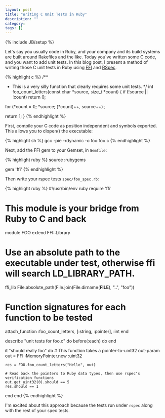 ```yaml
---
layout: post
title: "Writing C Unit Tests in Ruby"
description: ""
category: 
tags: []
---
```

{% include JB/setup %}

Let's say you usually code in Ruby, and your company and its build systems are
built around Rakefiles and the like. Today you've written some C code, and you
want to add unit tests. In this blog post, I present a method of writing those
C unit tests in Ruby using [FFI](http://github.com/ffi/ffi) and
[RSpec](http://rspec.info/).

{% highlight c %}
/**
 * This is a very silly function that clearly requires some unit tests.
 */
int foo_count_letters(const char *source, size_t *count)
{
  if (!source || !count) return 0;

  for (*count = 0; *source; (*count)++, source++)
    ;

  return 1;
}
{% endhighlight %}

First, compile your C code as position independent and symbols exported. This allows you to dlopen() the executable:

{% highlight sh %}
gcc -pie -rdynamic -o foo foo.c
{% endhighlight %}


Next, add the FFI gem to your Gemset, in `Gemfile`:

{% highlight ruby %}
source :rubygems

gem 'ffi'
{% endhighlight %}

Then write your rspec tests `spec/foo_spec.rb`:

{% highlight ruby %}
#!/usr/bin/env ruby
require 'ffi'

# This module is your bridge from Ruby to C and back
module FOO
  extend FFI::Library

  # Use an absolute path to the executable under test, otherwise ffi will search LD_LIBRARY_PATH.
  ffi_lib File.absolute_path(File.join(File.dirname(__FILE__), "..", "foo"))

  # Function signatures for each function to be tested
  attach_function :foo_count_letters, [:string, :pointer], :int
end

describe "unit tests for foo.c" do
  before(:each) do
  end

  it "should really foo" do
    # This function takes a pointer-to-uint32 out-param
    out = FFI::MemoryPointer.new :uint32

    res = FOO.foo_count_letters("Hello", out)

    # Read back the pointers to Ruby data types, then use rspec's verification functions
    out.get_uint32(0).should == 5
    res.should == 1
  end
end
{% endhighlight %}

I'm excited about this approach because the tests run under `rspec` along with the rest of your spec tests.
